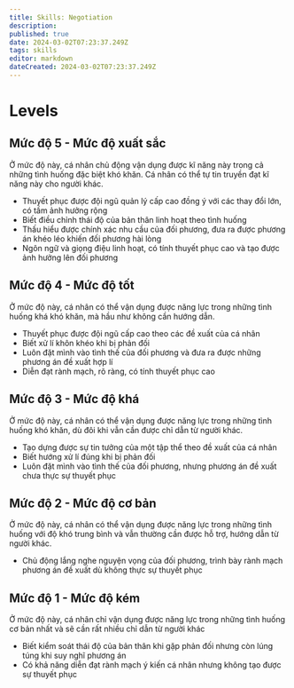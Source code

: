 ```yaml
---
title: Skills: Negotiation
description: 
published: true
date: 2024-03-02T07:23:37.249Z
tags: skills
editor: markdown
dateCreated: 2024-03-02T07:23:37.249Z
---
```


# Levels

## Mức độ 5 - Mức độ xuất sắc

Ở mức độ này, cá nhân chủ động vận dụng được kĩ năng này trong cả những tình huống đặc biệt khó khăn. Cá nhân có thể tự tin truyền đạt kĩ năng này cho người khác.

- Thuyết phục được đội ngũ quản lý cấp cao đồng ý với các thay đổi lớn, có tầm ảnh hưởng rộng
- Biết điều chỉnh thái độ của bản thân linh hoạt theo tình huống
- Thấu hiểu được chính xác nhu cầu của đối phương, đưa ra được phương án khéo léo khiến đối phương hài lòng
- Ngôn ngữ và giọng điệu linh hoạt, có tính thuyết phục cao và tạo được ảnh hưởng lên đối phương

## Mức độ 4 - Mức độ tốt

Ở mức độ này, cá nhân có thể vận dụng được năng lực trong những tình huống khá khó khăn, mà hầu như không cần hướng dẫn.

- Thuyết phục được đội ngũ cấp cao theo các đề xuất của cá nhân
- Biết xử lí khôn khéo khi bị phản đối
- Luôn đặt mình vào tình thế của đối phương và đưa ra được những phương án đề xuất hợp lí
- Diễn đạt rành mạch, rõ ràng, có tính thuyết phục cao

## Mức độ 3 - Mức độ khá

Ở mức độ này, cá nhân có thể vận dụng được năng lực trong những tình huống khó khăn, dù đôi khi vẫn cần được chỉ dẫn từ người khác.

- Tạo dựng được sự tin tưởng của một tập thể theo đề xuất của cá nhân
- Biết hướng xử lí đúng khi bị phản đối
- Luôn đặt mình vào tình thế của đối phương, nhưng phương án đề xuất chưa thực sự thuyết phục

## Mức độ 2 - Mức độ cơ bản

Ở mức độ này, cá nhân có thể vận dụng được năng lực trong những tình huống với độ khó trung bình và vẫn thường cần được hỗ trợ, hướng dẫn từ người khác.

- Chủ động lắng nghe nguyện vọng của đối phương, trình bày rành mạch phương án đề xuất dù không thực sự thuyết phục

## Mức độ 1 - Mức độ kém

Ở mức độ này, cá nhân chỉ vận dụng được năng lực trong những tình huống cơ bản nhất và sẽ cần rất nhiều chỉ dẫn từ người khác

- Biết kiểm soát thái độ của bản thân khi gặp phản đối nhưng còn lúng túng khi suy nghĩ phương án
- Có khả năng diễn đạt rành mạch ý kiến cá nhân nhưng không tạo được sự thuyết phục
